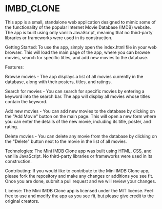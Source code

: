 # IMBD_CLONE
This app is a small, standalone web application designed to mimic some of the functionality of the popular Internet Movie Database (IMDB) website. The app is built using only vanilla JavaScript, meaning that no third-party libraries or frameworks were used in its construction.

Getting Started:
To use the app, simply open the index.html file in your web browser. This will load the main page of the app, where you can browse movies, search for specific titles, and add new movies to the database.

Features:

Browse movies - The app displays a list of all movies currently in the database, along with their posters, titles, and ratings.

Search for movies - You can search for specific movies by entering a keyword into the search bar. The app will display all movies whose titles contain the keyword.

Add new movies - You can add new movies to the database by clicking on the "Add Movie" button on the main page. This will open a new form where you can enter the details of the new movie, including its title, poster, and rating.

Delete movies - You can delete any movie from the database by clicking on the "Delete" button next to the movie in the list of all movies.

Technologies:
The Mini IMDB Clone app was built using HTML, CSS, and vanilla JavaScript. No third-party libraries or frameworks were used in its construction.

Contributing:
If you would like to contribute to the Mini IMDB Clone app, please fork the repository and make any changes or additions you see fit. Once you are done, submit a pull request and we will review your changes.

License:
The Mini IMDB Clone app is licensed under the MIT license. Feel free to use and modify the app as you see fit, but please give credit to the original creators.
